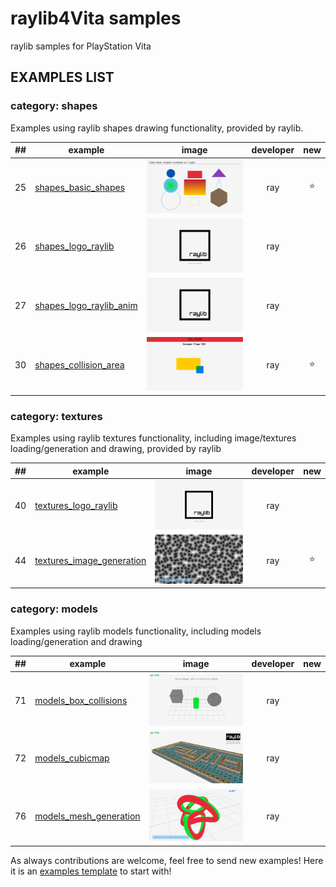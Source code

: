 # raylib4Vita samples
raylib samples for PlayStation Vita

## EXAMPLES LIST

### category: shapes

Examples using raylib shapes drawing functionality, provided by raylib.

| ## | example  | image  | developer  | new |
|----|----------|--------|:----------:|:---:|
| 25 | [shapes_basic_shapes](shapes/shapes_basic_shapes/main.c)                     | <img src="shapes/shapes_basic_shapes/shapes_basic_shapes.png" alt="shapes_basic_shapes" width="200">                     | ray                                        | ⭐️     |
| 26 | [shapes_logo_raylib](shapes/shapes_logo_raylib/main.c)                         | <img src="shapes/shapes_logo_raylib/shapes_logo_raylib.png" alt="shapes_logo_raylib" width="200">                         | ray                                        |        |
| 27 | [shapes_logo_raylib_anim](shapes/shapes_logo_raylib_anim/main.c)               | <img src="shapes/shapes_logo_raylib_anim/shapes_logo_raylib_anim.png" alt="shapes_logo_raylib_anim" width="200">               | ray                                        |        |
| 30 | [shapes_collision_area](shapes/shapes_collision_area/main.c)                   | <img src="shapes/shapes_collision_area/shapes_collision_area.png" alt="shapes_collision_area" width="200">                   | ray                                        | ⭐️     |


### category: textures

Examples using raylib textures functionality, including image/textures loading/generation and drawing, provided by raylib 

| ## | example  | image  | developer  | new |
|----|----------|--------|:----------:|:---:|
| 40 | [textures_logo_raylib](textures/textures_logo_raylib/main.c)                   | <img src="textures/textures_logo_raylib/textures_logo_raylib.png" alt="textures_logo_raylib" width="200">                   | ray                                              |        |
| 44 | [textures_image_generation](textures/textures_image_generation/main.c) | <img src="textures/textures_image_generation/textures_image_generation.png" alt="textures_image_generation" width="200"> | ray                                              | ⭐️     |

### category: models

Examples using raylib models functionality, including models loading/generation and drawing

| ## | example  | image  | developer  | new |
|----|----------|--------|:----------:|:---:|
| 71 | [models_box_collisions](models/models_box_collisions/main.c)                   | <img src="models/models_box_collisions/models_box_collisions.png" alt="models_box_collisions" width="200">                   | ray                                              |        |
| 72 | [models_cubicmap](models/models_cubicmap/main.c)                               | <img src="models/models_cubicmap/models_cubicmap.png" alt="models_cubicmap" width="200">                               | ray                                              |
| 76 | [models_mesh_generation](models/models_mesh_generation/main.c)                 | <img src="models/models_mesh_generation/models_mesh_generation.png" alt="models_mesh_generation" width="200">                 | ray                                              |        |

As always contributions are welcome, feel free to send new examples! Here it is an [examples template](examples_template.c) to start with!

